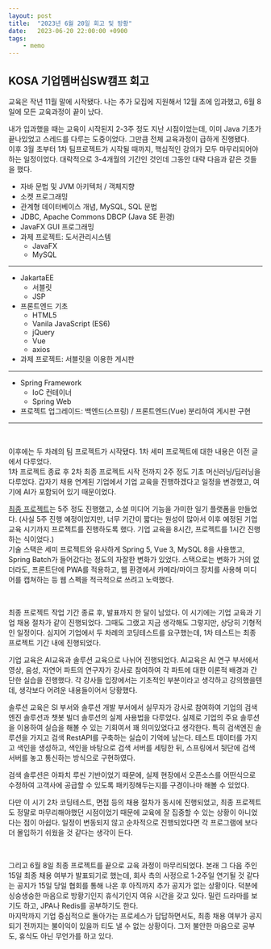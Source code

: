 ```yaml
---
layout: post
title:  "2023년 6월 20일 회고 및 방황"
date:   2023-06-20 22:00:00 +0900
tags:
    - memo
---
```


## KOSA 기업멤버십SW캠프 회고

교육은 작년 11월 말에 시작됐다. 나는 추가 모집에 지원해서 12월 초에 입과했고, 6월 8일에 모든 교육과정이 끝이 났다.

내가 입과했을 때는 교육이 시작된지 2-3주 정도 지난 시점이었는데, 이미 Java 기초가 끝나있었고 스레드를 다루는 도중이었다.
그만큼 전체 교육과정이 급하게 진행됐다.  
이후 3월 초부터 1차 팀프로젝트가 시작될 때까지, 핵심적인 강의가 모두 마무리되어야 하는 일정이었다. 대락적으로 3-4개월의
기간인 것인데 그동안 대략 다음과 같은 것들을 했다.

- 자바 문법 및 JVM 아키텍처 / 객체지향
- 소켓 프로그래밍
- 관계형 데이터베이스 개념, MySQL, SQL 문법
- JDBC, Apache Commons DBCP (Java SE 환경)
- JavaFX GUI 프로그래밍
- 과제 프로젝트: 도서관리시스템
    - JavaFX
    - MySQL

<hr>

- JakartaEE
    - 서블릿
    - JSP
- 프론트엔드 기초
    - HTML5
    - Vanila JavaScript (ES6)
    - jQuery
    - Vue
    - axios
- 과제 프로젝트: 서블릿을 이용한 게시판

<hr>

- Spring Framework
    - IoC 컨테이너
    - Spring Web
- 프로젝트 업그레이드: 백엔드(스프링) / 프론트엔드(Vue) 분리하여 게시판 구현

<hr>

&nbsp;

이후에는 두 차례의 팀 프로젝트가 시작됐다. 1차 세미 프로젝트에 대한 내용은 이전 글에서 다루었다.  
1차 프로젝트 종료 후 2차 최종 프로젝트 시작 전까지 2주 정도 기초 머신러닝/딥러닝을 다루었다. 갑자기 채용 연계된 기업에서
기업 교육을 진행하겠다고 일정을 변경했고, 여기에 AI가 포함되어 있기 때문이었다.

[최종 프로젝트](https://github.com/ggukgguk-kosa)는 5주 정도 진행했고, 소셜 미디어 기능을 가미한 일기 플랫폼을 만들었다.
(사실 5주 진행 예정이었지만, 너무 기간이 짧다는 원성이 많아서 이후 예정된 기업 교육 시기까지 프로젝트를 진행하도록 했다.
기업 교육을 8시간, 프로젝트를 1시간 진행하는 식이었다.)  
기술 스택은 세미 프로젝트와 유사하게 Spring 5, Vue 3, MySQL 8을 사용했고, Spring Batch가 들어갔다는 정도의 자잘한 변화가 있었다.
스택으로는 변화가 거의 없더라도, 프론트단에 PWA를 적용하고, 웹 환경에서 카메라/마이크 장치를 사용해 미디어를 캡쳐하는 등
웹 스펙을 적극적으로 쓰려고 노력했다.

&nbsp;

최종 프로젝트 작업 기간 종료 후, 발표까지 한 달이 남았다. 이 시기에는 기업 교육과 기업 채용 절차가 같이 진행되었다. 그때도
그랬고 지금 생각해도 그렇지만, 상당히 기형적인 일정이다. 심지어 기업에서 두 차례의 코딩테스트를 요구했는데, 1차 테스트는 최종 프로젝트
기간 내에 진행되었다.

기업 교육은 AI교육과 솔루션 교육으로 나뉘어 진행되었다. AI교육은 AI 연구 부서에서 영상, 음성, 자연어 파트의 연구자가 강사로
참여하여 각 파트에 대한 이론적 배경과 간단한 실습을 진행했다. 각 강사들 입장에서는 기초적인 부분이라고 생각하고 강의했을텐데,
생각보다 어려운 내용들이어서 당황했다.

솔루션 교육은 SI 부서와 솔루션 개발 부서에서 실무자가 강사로 참여하여 기업의 검색 엔진 솔루션과 챗봇 빌더 솔루션의 실제 사용법을
다루었다. 실제로 기업의 주요 솔루션을 이용하여 실습을 해볼 수 있는 기회여서 꽤 의미있었다고 생각한다. 특히 검색엔진 솔루션을 가지고
검색 RestAPI를 구축하는 실습이 기억에 남는다. 테스트 데이터를 가지고 색인을 생성하고, 색인을 바탕으로 검색 서버를 세팅한 뒤, 스프링에서
뒷단에 검색 서버를 놓고 통신하는 방식으로 구현하였다.

검색 솔루션은 아파치 루씬 기반이었기 때문에, 실제 현장에서 오픈소스를 어떤식으로 수정하여 고객사에 공급할 수 있도록 패키징해두는지를
구경이나마 해볼 수 있었다.

다만 이 시기 2차 코딩테스트, 면접 등의 채용 절차가 동시에 진행되었고, 최종 프로젝트도 정말로 마무리해야했던 시점이었기 때문에
교육에 잘 집중할 수 있는 상황이 아니었다는 점이 아쉽다. 일정이 변동되지 않고 순차적으로 진행되었다면 각 프로그램에 보다
더 몰입하기 쉬웠을 것 같다는 생각이 든다.

&nbsp;

그리고 6월 8일 최종 프로젝트를 끝으로 교육 과정이 마무리되었다. 본래 그 다음 주인 15일 최종 채용 여부가 발표되기로 했는데, 회사 측의
사정으로 1-2주일 연기될 것 같다는 공지가 15일 당일 협회를 통해 나온 후 아직까지 추가 공지가 없는 상황이다. 덕분에 싱숭생숭한 마음으로
방황기인지 휴식기인지 여유 시간을 갖고 있다. 밀린 드라마를 보기도 하고, JPA나 Redis를 공부하기도 한다.  
마지막까지 기업 중심적으로 돌아가는 프로세스가 답답하면서도, 최종 채용 여부가 공지되기 전까지는 불이익이 있을까 티도 낼 수 없는 상황이다.
그저 불안한 마음으로 공부도, 휴식도 아닌 무언가를 하고 있다.
